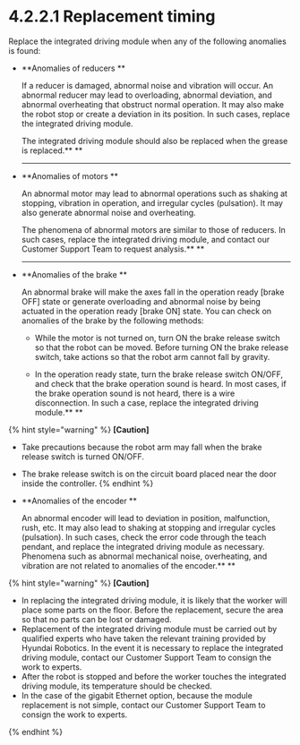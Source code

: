 # 4.2.2.1 Replacement timing

Replace the integrated driving module when any of the following anomalies is found:

*   **Anomalies of reducers    **

    If a reducer is damaged, abnormal noise and vibration will occur. An abnormal reducer may lead to overloading, abnormal deviation, and abnormal overheating that obstruct normal operation. It may also make the robot stop or create a deviation in its position. In such cases, replace the integrated driving module.

    The integrated driving module should also be replaced when the grease is replaced.**    **

    ****
*   **Anomalies of motors    **

    An abnormal motor may lead to abnormal operations such as shaking at stopping, vibration in operation, and irregular cycles (pulsation). It may also generate abnormal noise and overheating.

    The phenomena of abnormal motors are similar to those of reducers. In such cases, replace the integrated driving module, and contact our Customer Support Team to request analysis.**    **

    ****
*   **Anomalies of the brake    **

    An abnormal brake will make the axes fall in the operation ready \[brake OFF] state or generate overloading and abnormal noise by being actuated in the operation ready \[brake ON] state. You can check on anomalies of the brake by the following methods:



    *   While the motor is not turned on, turn ON the brake release switch so that the robot can be moved. Before turning ON the brake release switch, take actions so that the robot arm cannot fall by gravity.


    *   In the operation ready state, turn the brake release switch ON/OFF, and check that the brake operation sound is heard. In most cases, if the brake operation sound is not heard, there is a wire disconnection. In such a case, replace the integrated driving module.**        **



{% hint style="warning" %}
**\[Caution]**

* Take precautions because the robot arm may fall when the brake release switch is turned ON/OFF.
* The brake release switch is on the circuit board placed near the door inside the controller.
{% endhint %}

*   **Anomalies of the encoder    **

    An abnormal encoder will lead to deviation in position, malfunction, rush, etc. It may also lead to shaking at stopping and irregular cycles (pulsation). In such cases, check the error code through the teach pendant, and replace the integrated driving module as necessary. Phenomena such as abnormal mechanical noise, overheating, and vibration are not related to anomalies of the encoder.**    **

{% hint style="warning" %}
**\[Caution]**

* In replacing the integrated driving module, it is likely that the worker will place some parts on the floor. Before the replacement, secure the area so that no parts can be lost or damaged.
* Replacement of the integrated driving module must be carried out by qualified experts who have taken the relevant training provided by Hyundai Robotics. In the event it is necessary to replace the integrated driving module, contact our Customer Support Team to consign the work to experts.
* After the robot is stopped and before the worker touches the integrated driving module, its temperature should be checked.
*   In the case of the gigabit Ethernet option, because the module replacement is not simple, contact our Customer Support Team to consign the work to experts.


{% endhint %}



